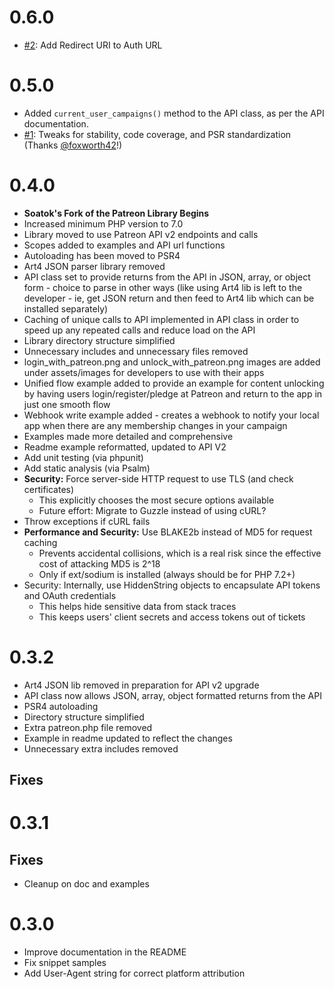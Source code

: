 # 0.6.0

* [#2](https://github.com/soatok/patreon-php/pull/2): Add Redirect URI to Auth URL 

# 0.5.0

* Added `current_user_campaigns()` method to the API class, as per the API documentation.
* [#1](https://github.com/soatok/patreon-php/pull/1): Tweaks for stability, code coverage,
  and PSR standardization (Thanks [@foxworth42](https://github.com/foxworth42)!)

# 0.4.0

* **Soatok's Fork of the Patreon Library Begins**
* Increased minimum PHP version to 7.0 
* Library moved to use Patreon API v2 endpoints and calls
* Scopes added to examples and API url functions
* Autoloading has been moved to PSR4
* Art4 JSON parser library removed
* API class set to provide returns from the API in JSON, array, or object form - choice to parse in other ways (like using Art4 lib is left to the developer - ie, get JSON return and then feed to Art4 lib which can be installed separately)
* Caching of unique calls to API implemented in API class in order to speed up any repeated calls and reduce load on the API
* Library directory structure simplified
* Unnecessary includes and unnecessary files removed
* login_with_patreon.png and unlock_with_patreon.png images are added under assets/images for developers to use with their apps
* Unified flow example added to provide an example for content unlocking by having users login/register/pledge at Patreon and return to the app in just one smooth flow
* Webhook write example added - creates a webhook to notify your local app when there are any membership changes in your campaign
* Examples made more detailed and comprehensive
* Readme example reformatted, updated to API V2
* Add unit testing (via phpunit)
* Add static analysis (via Psalm)
* **Security:** Force server-side HTTP request to use TLS (and check certificates)
  * This explicitly chooses the most secure options available
  * Future effort: Migrate to Guzzle instead of using cURL?
* Throw exceptions if cURL fails
* **Performance and Security:** Use BLAKE2b instead of MD5 for request caching
  * Prevents accidental collisions, which is a real risk since the
    effective cost of attacking MD5 is 2^18
  * Only if ext/sodium is installed (always should be for PHP 7.2+)
* Security: Internally, use HiddenString objects to encapsulate API tokens and OAuth credentials
  * This helps hide sensitive data from stack traces
  * This keeps users' client secrets and access tokens out of tickets

# 0.3.2

* Art4 JSON lib removed in preparation for API v2 upgrade
* API class now allows JSON, array, object formatted returns from the API
* PSR4 autoloading
* Directory structure simplified
* Extra patreon.php file removed
* Example in readme updated to reflect the changes
* Unnecessary extra includes removed

## Fixes

# 0.3.1

## Fixes

* Cleanup on doc and examples

# 0.3.0

* Improve documentation in the README
* Fix snippet samples
* Add User-Agent string for correct platform attribution
